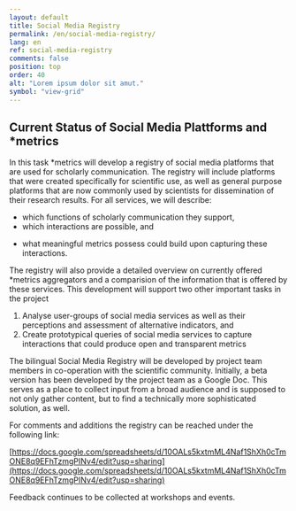 ```yaml
---
layout: default
title: Social Media Registry
permalink: /en/social-media-registry/
lang: en
ref: social-media-registry
comments: false
position: top
order: 40
alt: "Lorem ipsum dolor sit amut."
symbol: "view-grid"
---
```

<!-- Start editing content here -->
## Current Status of Social Media Plattforms and \*metrics

In this task \*metrics will develop a registry of social media platforms that are used for scholarly communication. The registry will include platforms that were created specifically for scientific use, as well as general purpose platforms that are now commonly used by scientists for dissemination of their research results. For all services, we will describe:

  * which functions of scholarly communication they support,
  * which interactions are possible, and
<!--  * what meaning would metrics possess, that build upon capturing these interactions.-->
  * what meaningful metrics possess could build upon capturing these interactions.

The registry will also provide a detailed overview on currently offered \*metrics aggregators and a comparision of the information that is offered by these services.
This development will support two other important tasks in the project
  1. Analyse user-groups of social media services as well as their perceptions and assessment of alternative indicators, and
  2. Create prototypical queries of social media services to capture interactions that could produce open and transparent metrics
  
The bilingual Social Media Registry will be developed by project team members in co-operation with the scientific community. Initially, a beta version has been developed by the project team as a Google Doc. This serves as a place to collect input from a broad audience and is supposed to not only gather content, but to find a technically more sophisticated solution, as well.

For comments and additions the registry can be reached under the following link:

[https://docs.google.com/spreadsheets/d/10OALs5kxtmML4Naf1ShXh0cTmONE8q9EFhTzmgPINv4/edit?usp=sharing](https://docs.google.com/spreadsheets/d/10OALs5kxtmML4Naf1ShXh0cTmONE8q9EFhTzmgPINv4/edit?usp=sharing)
  
Feedback continues to be collected at workshops and events.  

<!-- {% include registry_table.html %} -->
